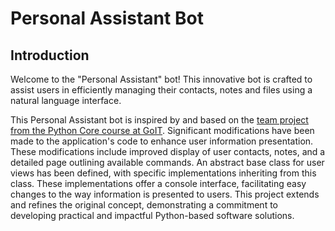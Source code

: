 # Personal Assistant Bot

## Introduction

Welcome to the "Personal Assistant" bot! This innovative bot is crafted to assist users in efficiently managing their contacts, notes and files using a natural language interface. 

This Personal Assistant bot is inspired by and based on the [team project from the Python Core course at GoIT](https://github.com/ArleKinG44/GOIT_Projekt_group_3). 
Significant modifications have been made to the application's code to enhance user information presentation. 
These modifications include improved display of user contacts, notes, and a detailed page outlining available commands. 
An abstract base class for user views has been defined, with specific implementations inheriting from this class. 
These implementations offer a console interface, facilitating easy changes to the way information is presented to users. This project extends and refines the original concept, demonstrating a commitment to developing practical and impactful Python-based software solutions.
